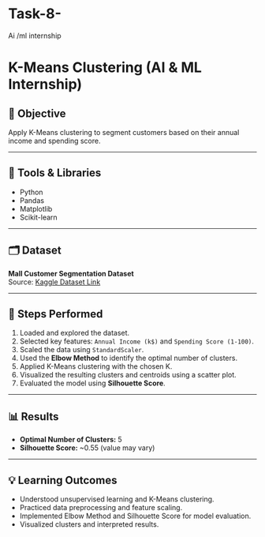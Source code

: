 # Task-8-
Ai /ml internship 
# K-Means Clustering (AI & ML Internship)

## 📌 Objective

Apply K-Means clustering to segment customers based on their annual income and spending score.

---

## 🧰 Tools & Libraries

- Python  
- Pandas  
- Matplotlib  
- Scikit-learn  

---

## 🗂 Dataset

**Mall Customer Segmentation Dataset**  
Source: [Kaggle Dataset Link](https://www.kaggle.com/datasets/vjchoudhary7/customer-segmentation-tutorial-in-python)

---

## 🚀 Steps Performed

1. Loaded and explored the dataset.
2. Selected key features: `Annual Income (k$)` and `Spending Score (1-100)`.
3. Scaled the data using `StandardScaler`.
4. Used the **Elbow Method** to identify the optimal number of clusters.
5. Applied K-Means clustering with the chosen K.
6. Visualized the resulting clusters and centroids using a scatter plot.
7. Evaluated the model using **Silhouette Score**.

---

## 📊 Results

- **Optimal Number of Clusters:** 5  
- **Silhouette Score:** ~0.55 (value may vary)

---

## 💡 Learning Outcomes

- Understood unsupervised learning and K-Means clustering.
- Practiced data preprocessing and feature scaling.
- Implemented Elbow Method and Silhouette Score for model evaluation.
- Visualized clusters and interpreted results.

